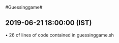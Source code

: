 #Guessinggame#

## 2019-06-21 18:00:00 (IST) ##
•	26 of lines of code contained in guessinggame.sh

